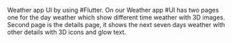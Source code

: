 

Weather app UI by using #Flutter.
On our Weather app #UI has two pages one for the day weather which show different time weather with 3D images. Second page is the details page, it shows the next seven days weather with other details with 3D icons and glow text.

